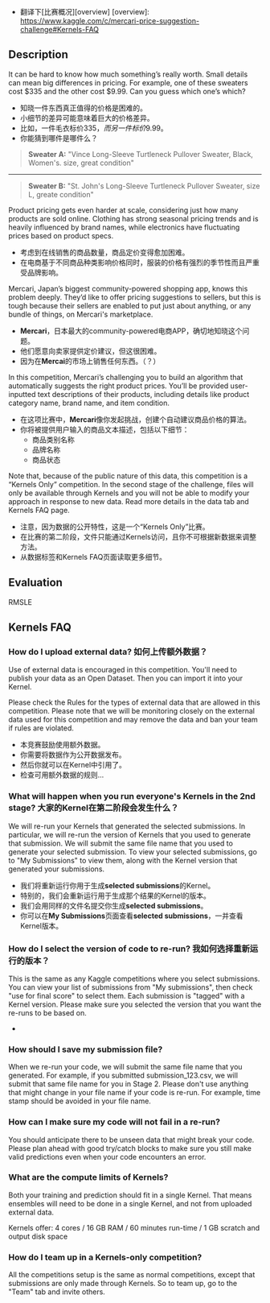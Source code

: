 * 翻译下[比赛概况][overview]
[overview]: https://www.kaggle.com/c/mercari-price-suggestion-challenge#Kernels-FAQ

## Description

It can be hard to know how much something’s really worth. Small details can mean big differences in pricing. For example, one of these sweaters cost $335 and the other cost $9.99. Can you guess which one’s which?

* 知晓一件东西真正值得的价格是困难的。
* 小细节的差异可能意味着巨大的价格差异。
* 比如，一件毛衣标价$335，而另一件标价$9.99。
* 你能猜到哪件是哪件么？

> **Sweater A:**
> "Vince Long-Sleeve Turtleneck Pullover Sweater, Black, Women's. size, great condition"

***

> **Sweater B:**
> "St. John's Long-Sleeve Turtleneck Pullover Sweater, size L, greate condition"

Product pricing gets even harder at scale, considering just how many products are sold online. Clothing has strong seasonal pricing trends and is heavily influenced by brand names, while electronics have fluctuating prices based on product specs.

* 考虑到在线销售的商品数量，商品定价变得愈加困难。
* 在电商基于不同商品种类影响价格同时，服装的价格有强烈的季节性而且严重受品牌影响。

Mercari, Japan’s biggest community-powered shopping app, knows this problem deeply. They’d like to offer pricing suggestions to sellers, but this is tough because their sellers are enabled to put just about anything, or any bundle of things, on Mercari's marketplace.

* **Mercari**，日本最大的community-powered电商APP，确切地知晓这个问题。
* 他们愿意向卖家提供定价建议，但这很困难。
* 因为在**Mercai**的市场上销售任何东西。（？）

In this competition, Mercari’s challenging you to build an algorithm that automatically suggests the right product prices. You’ll be provided user-inputted text descriptions of their products, including details like product category name, brand name, and item condition.

* 在这项比赛中，**Mercari**像你发起挑战，创建个自动建议商品价格的算法。
* 你将被提供用户输入的商品文本描述，包括以下细节：
	* 商品类别名称
	* 品牌名称
	* 商品状态

Note that, because of the public nature of this data, this competition is a “Kernels Only” competition. In the second stage of the challenge, files will only be available through Kernels and you will not be able to modify your approach in response to new data. Read more details in the data tab and Kernels FAQ page.

* 注意，因为数据的公开特性，这是一个“Kernels Only”比赛。
* 在比赛的第二阶段，文件只能通过Kernels访问，且你不可根据新数据来调整方法。
* 从数据标签和Kernels FAQ页面读取更多细节。

## Evaluation

RMSLE

## Kernels FAQ

### How do I upload external data? 如何上传额外数据？

Use of external data is encouraged in this competition. You'll need to publish your data as an Open Dataset. Then you can import it into your Kernel.

Please check the Rules for the types of external data that are allowed in this competition. Please note that we will be monitoring closely on the external data used for this competition and may remove the data and ban your team if rules are violated.

* 本竞赛鼓励使用额外数据。
* 你需要将数据作为公开数据发布。
* 然后你就可以在Kernel中引用了。
* 检查可用额外数据的规则...

### What will happen when you run everyone's Kernels in the 2nd stage? 大家的Kernel在第二阶段会发生什么？

We will re-run your Kernels that generated the selected submissions. In particular, we will re-run the version of Kernels that you used to generate that submission. We will submit the same file name that you used to generate your selected submission. To view your selected submissions, go to "My Submissions" to view them, along with the Kernel version that generated your submissions.

* 我们将重新运行你用于生成**selected submissions**的Kernel。
* 特别的，我们会重新运行用于生成那个结果的Kernel的版本。
* 我们会用同样的文件名提交你生成**selected submissions**。
* 你可以在**My Submissions**页面查看**selected submissions**，一并查看Kernel版本。

### How do I select the version of code to re-run? 我如何选择重新运行的版本？

This is the same as any Kaggle competitions where you select submissions. You can view your list of submissions from "My submissions", then check "use for final score" to select them. Each submission is "tagged" with a Kernel version. Please make sure you selected the version that you want the re-runs to be based on. 

* 


### How should I save my submission file?

When we re-run your code, we will submit the same file name that you generated. For example, if you submitted submission_123.csv, we will submit that same file name for you in Stage 2. Please don't use anything that might change in your file name if your code is re-run. For example, time stamp should be avoided in your file name.

### How can I make sure my code will not fail in a re-run?

You should anticipate there to be unseen data that might break your code. Please plan ahead with good try/catch blocks to make sure you still make valid predictions even when your code encounters an error.

### What are the compute limits of Kernels?

Both your training and prediction should fit in a single Kernel. That means ensembles will need to be done in a single Kernel, and not from uploaded external data.

Kernels offer: 4 cores / 16 GB RAM / 60 minutes run-time / 1 GB scratch and output disk space

### How do I team up in a Kernels-only competition?

All the competitions setup is the same as normal competitions, except that submissions are only made through Kernels. So to team up, go to the "Team" tab and invite others.